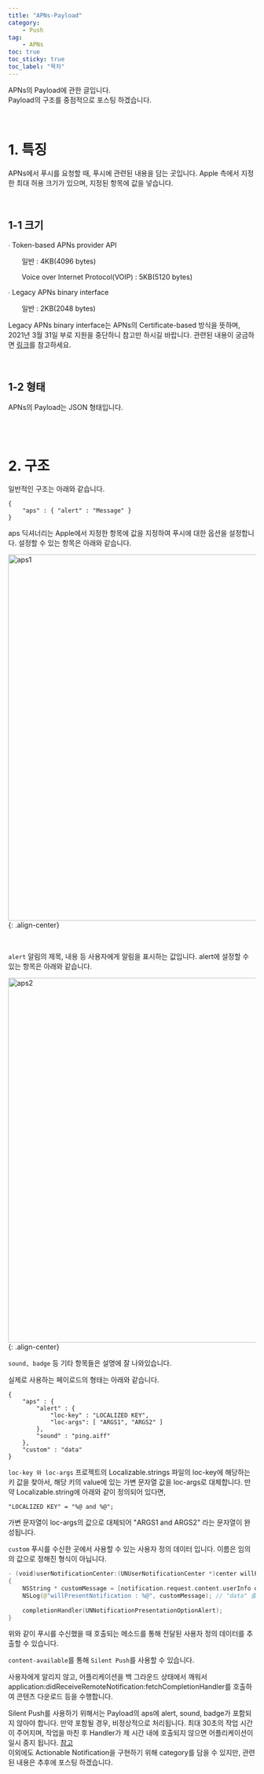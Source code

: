 ```yaml
---
title: "APNs-Payload"
category:
    - Push
tag:
    - APNs
toc: true
toc_sticky: true
toc_label: "목차"
---
```


APNs의 Payload에 관한 글입니다.   
Payload의 구조를 중점적으로 포스팅 하겠습니다.

<br/>

# 1. 특징

APNs에서 푸시를 요청할 때, 푸시에 관련된 내용을 담는 곳입니다. Apple 측에서 지정한 최대 허용 크기가 있으며, 지정된 항목에 값을 넣습니다.

<br/>

## 1-1 크기

∙ Token-based APNs provider API

&nbsp;&nbsp;&nbsp;&nbsp;&nbsp;&nbsp;&nbsp;일반 : 4KB(4096 bytes)

&nbsp;&nbsp;&nbsp;&nbsp;&nbsp;&nbsp;&nbsp;Voice over Internet Protocol(VOIP) : 5KB(5120 bytes)

∙ Legacy APNs binary interface

&nbsp;&nbsp;&nbsp;&nbsp;&nbsp;&nbsp;&nbsp;일반 : 2KB(2048 bytes)

Legacy APNs binary interface는 APNs의 Certificate-based 방식을 뜻하며, 2021년 3월 31일 부로 지원을 중단하니 참고만 하시길 바랍니다. 관련된 내용이 궁금하면 [링크](https://developer.apple.com/kr/news/)를 참고하세요.

<br/>

## 1-2 형태

APNs의 Payload는 JSON 형태입니다.

<br/>
<br/>

# 2. 구조

일반적인 구조는 아래와 같습니다.

~~~
{
    "aps" : { "alert" : "Message" }
}
~~~

aps 딕셔너리는 Apple에서 지정한 항목에 값을 지정하여 푸시에 대한 옵션을 설정합니다. 설정할 수 있는 항목은 아래와 같습니다.

<img width="745" alt="aps1" src="https://user-images.githubusercontent.com/61190690/98885617-b2b87880-24d5-11eb-92f4-553e2abf17e4.png">{: .align-center}

<br/>

`alert` 알림의 제목, 내용 등 사용자에게 알림을 표시하는 값입니다. alert에 설정할 수 있는 항목은 아래와 같습니다.

<img width="742" alt="aps2" src="https://user-images.githubusercontent.com/61190690/98885821-12af1f00-24d6-11eb-8e6a-e856bad3ed9d.png">{: .align-center}

`sound, badge` 등 기타 항목들은 설명에 잘 나와있습니다.

실제로 사용하는 페이로드의 형태는 아래와 같습니다.

~~~
{
    "aps" : {
        "alert" : {
            "loc-key" : "LOCALIZED KEY",
            "loc-args": [ "ARGS1", "ARGS2" ]
        },
        "sound" : "ping.aiff"
    },
    "custom" : "data"
}
~~~

`loc-key 와 loc-args` 프로젝트의 Localizable.strings 파일의 loc-key에 해당하는 키 값을 찾아서, 해당 키의 value에 있는 가변 문자열 값을 loc-args로 대체합니다. 만약 Localizable.string에 아래와 같이 정의되어 있다면,

~~~
"LOCALIZED KEY" = "%@ and %@";
~~~

가변 문자열이 loc-args의 값으로 대체되어 "ARGS1 and ARGS2" 라는 문자열이 완성됩니다.

`custom` 푸시를 수신한 곳에서 사용할 수 있는 사용자 정의 데이터 입니다. 이름은 임의의 값으로 정해진 형식이 아닙니다.

~~~swift
- (void)userNotificationCenter:(UNUserNotificationCenter *)center willPresentNotification:(UNNotification *)notification withCompletionHandler:(void (^)(UNNotificationPresentationOptions))completionHandler
{
    NSString * customMessage = [notification.request.content.userInfo objectForKey:@"custom"];
    NSLog(@"willPresentNotification : %@", customMessage); // "data" 출력
    
    completionHandler(UNNotificationPresentationOptionAlert);
}
~~~

위와 같이 푸시를 수신했을 때 호출되는 메소드를 통해 전달된 사용자 정의 데이터를 추출할 수 있습니다.

`content-available`를 통해 `Silent Push`를 사용할 수 있습니다.

사용자에게 알리지 않고, 어플리케이션을 백 그라운드 상태에서 깨워서 application:didReceiveRemoteNotification:fetchCompletionHandler를 호출하여 콘텐츠 다운로드 등을 수행합니다.

Silent Push를 사용하기 위해서는 Payload의 aps에 alert, sound, badge가 포함되지 않아야 합니다.
만약 포함될 경우, 비정상적으로 처리됩니다. 최대 30초의 작업 시간이 주어지며, 작업을 마친 후 Handler가 제 시간 내에 호출되지 않으면 어플리케이션이 일시 중지 됩니다. [참고](https://developer.apple.com/documentation/usernotifications/setting_up_a_remote_notification_server/pushing_background_updates_to_your_app?language=objc)   
이외에도 Actionable Notification을 구현하기 위해 category를 담을 수 있지만, 관련된 내용은 추후에 포스팅 하겠습니다.

